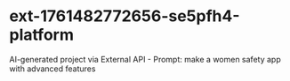 # ext-1761482772656-se5pfh4-platform
AI-generated project via External API - Prompt: make a women safety app with advanced features
